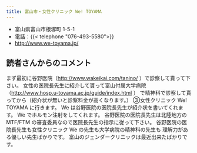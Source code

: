 ```yaml
---
title: 富山市・女性クリニック We! TOYAMA
---
```


- 富山県富山市根塚町 1-5-1
- 電話：{{< telephone "076-493-5580">}}
- <http://www.we-toyama.jp/>

## 読者さんからのコメント

まず最初に谷野医院（<http://www.wakeikai.com/tanino/> ）で診察して貰って下さい。
女性の医院長先生に紹介して貰って富山付属大学病院（<http://www.hosp.u-toyama.ac.jp/guide/index.html> ）
で精神科で診察して貰ってから（紹介状が無いと診察料金が高くなります。）
③女性クリニック We! TOYAMA に行きます。
We は谷野医院の医院長先生が紹介状を書いてくれます。 We でホルモン注射をしてくれます。
谷野医院の医院長先生は北陸地方の
MTF/FTM の審査委員なので医院長先生の指示に従って下さい。
谷野医院の医院長先生も女性クリニック We の先生も大学病院の精神科の先生も
理解力がある優しい先生ばかりです。
富山のジェンダークリニックは最近出来たばかりです。
